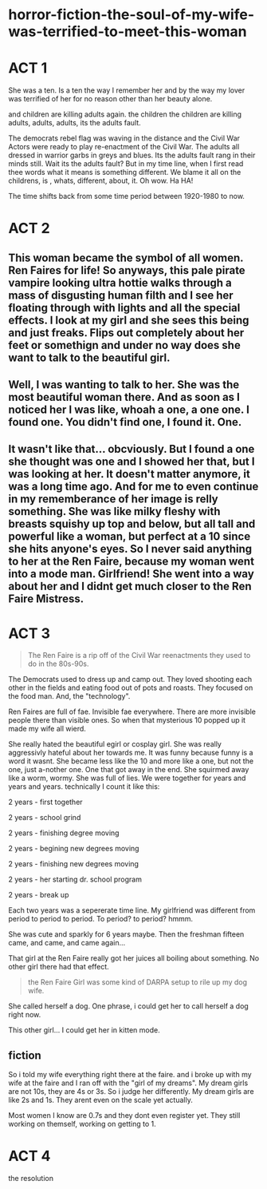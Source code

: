 # horror-fiction-the-soul-of-my-wife-was-terrified-to-meet-this-woman

# ACT 1

She was a ten. Is a ten the way I remember her and by the way my lover was terrified of her for no reason other than her beauty alone.

and children are killing adults again. the children the children are killing adults, adults, adults, its the adults fault.

The democrats rebel flag was waving in the distance and the Civil War Actors were ready to play re-enactment of the Civil War. The adults all dressed in warrior garbs in greys and blues. Its the adults fault rang in their minds still. Wait its the adults fault? But in my time line, when I first read thee words what it means is something different. We blame it all on the childrens, is , whats, different, about, it. Oh wow. Ha HA!

The time shifts back from some time period between 1920-1980 to now.

# ACT 2
## This woman became the symbol of all women. Ren Faires for life! So anyways, this pale pirate vampire looking ultra hottie walks through a mass of disgusting human filth and I see her floating through with lights and all the special effects. I look at my girl and she sees this being and just freaks. Flips out completely about her feet or somethign and under no way does she want to talk to the beautiful girl.

## Well, I was wanting to talk to her. She was the most beautiful woman there. And as soon as I noticed her I was like, whoah a one, a one one. I found one. You didn't find one, I found it. One.
## It wasn't like that... obcviously. But I found a one she thought was one and I showed her that, but I was looking at her. It doesn't matter anymore, it was a long time ago. And for me to even continue in my rememberance of her image is relly something. She was like milky fleshy with breasts squishy up top and below, but all tall and powerful like a woman, but perfect at a 10 since she hits anyone's eyes. So I never said anything to her at the Ren Faire, because my woman went into a mode man. Girlfriend! She went into a way about her and I didnt get much closer to the Ren Faire Mistress.

# ACT 3
> The Ren Faire is a rip off of the Civil War reenactments they used to do in the 80s-90s.

The Democrats used to dress up and camp out. They loved shooting each other in the fields and eating food out of pots and roasts. They focused on the food man. And, the "technology".

Ren Faires are full of fae. Invisible fae everywhere. There are more invisible people there than visible ones. So when that mysterious 10 popped up it made my wife all wierd.

She really hated the beautiful egirl or cosplay girl. She was really aggressivly hateful about her towards me. It was funny because funny is a word it wasnt. She became less like the 10 and more like a one, but not the one, just a-nother one. One that got away in the end. She squirmed away like a worm, wormy. She was full of lies. We were together for years and years and years. technically I count it like this:

2 years - first together

2 years - school grind

2 years - finishing degree moving

2 years - begining new degrees moving

2 years - finishing new degrees moving

2 years - her starting dr. school program

2 years - break up

Each two years was a sepererate time line. My girlfriend was different from period to period to period. To period? to period? hmmm.

She was cute and sparkly for 6 years maybe. Then the freshman fifteen came, and came, and came again...

That girl at the Ren Faire really got her juices all boiling about something. No other girl there had that effect.

> the Ren Faire Girl was some kind of DARPA setup to rile up my dog wife.

She called herself a dog. One phrase, i could get her to call herself a dog right now.

This other girl... I could get her in kitten mode.

## fiction
So i told my wife everything right there at the faire. and i broke up with my wife at the faire and I ran off with the "girl of my dreams". My dream girls are not 10s, they are 4s or 3s. So i judge her differently. My dream girls are like 2s and 1s. They arent even on the scale yet actually.

Most women I know are 0.7s and they dont even register yet. They still working on themself, working on getting to 1.

# ACT 4
the resolution
